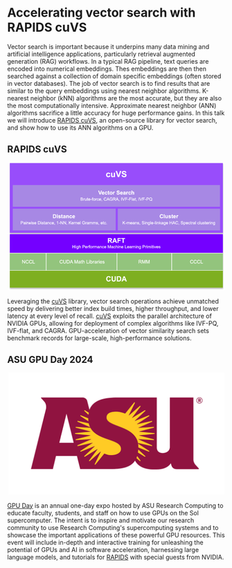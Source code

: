 # Accelerating vector search with RAPIDS cuVS

Vector search is important because it underpins many data mining and artificial intelligence applications, particularly retrieval augmented generation (RAG) workflows. In a typical RAG pipeline, text queries are encoded into numerical embeddings. Thes embeddings are then then searched against a collection of domain specific embeddings (often stored in vector databases). The job of vector search is to find results that are similar to the query embeddings using nearest neighbor algorithms. K-nearest neighbor (kNN) algorithms are the most accurate, but they are also the most computationally intensive. Approximate nearest neighbor (ANN) algorithms sacrifice a little accuracy for huge performance gains. In this talk we will introduce [RAPIDS cuVS](https://rapids.ai/cuvs/), an open-source library for vector search, and show how to use its ANN algorithms on a GPU.

## RAPIDS cuVS

<center><img src="cuVS-arch.png" alt="drawing" width="500"/></center>

Leveraging the [cuVS](https://rapids.ai/cuvs/) library, vector search operations achieve unmatched speed by delivering better index build times, higher throughput, and lower latency at every level of recall. [cuVS](https://rapids.ai/cuvs/) exploits the parallel architecture of NVIDIA GPUs, allowing for deployment of complex algorithms like IVF-PQ, IVF-flat, and CAGRA. GPU-acceleration of vector similarity search sets benchmark records for large-scale, high-performance solutions.

## ASU GPU Day 2024

<center><img src="ASU-logo.png" alt="drawing" width="500"/></center>

[GPU Day](https://researchacademy.asu.edu/gpuday2024
) is an annual one-day expo hosted by ASU Research Computing to educate faculty, students, and staff on how to use GPUs on the Sol supercomputer. The intent is to inspire and motivate our research community to use Research Computing's supercomputing systems and to showcase the important applications of these powerful GPU resources. This event will include in-depth and interactive training for unleashing the potential of GPUs and AI in software acceleration, harnessing large language models, and tutorials for [RAPIDS](https://rapids.ai/) with special guests from NVIDIA. 

